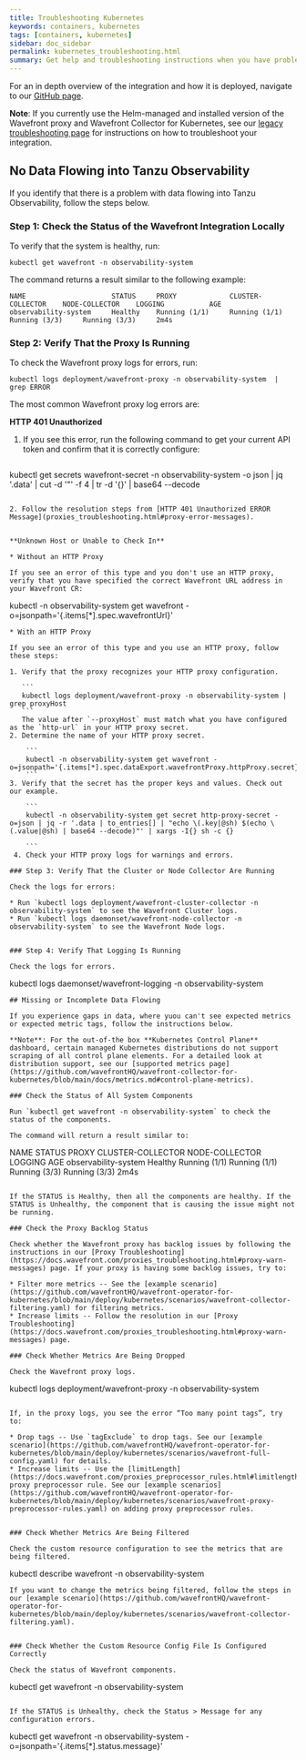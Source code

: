 ```yaml
---
title: Troubleshooting Kubernetes
keywords: containers, kubernetes
tags: [containers, kubernetes]
sidebar: doc_sidebar
permalink: kubernetes_troubleshooting.html
summary: Get help and troubleshooting instructions when you have problems with your Kubernetes setup.  
---
```


For an in depth overview of the integration and how it is deployed, navigate to our [GitHub page](https://github.com/wavefrontHQ/wavefront-operator-for-kubernetes). 

**Note**: If you currently use the Helm-managed and installed version of the Wavefront proxy and Wavefront Collector for Kubernetes, see our [legacy troubleshooting page](wf_kubernetes_troubleshooting.html) for instructions on how to troubleshoot your integration. 


## No Data Flowing into Tanzu Observability

If you identify that there is a problem with data flowing into Tanzu Observability, follow the steps below. 

### Step 1: Check the Status of the Wavefront Integration Locally

 To verify that the system is healthy, run:
 
 `kubectl get wavefront -n observability-system`
 
 The command returns a result similar to the following example:
 
 ```
NAME                     STATUS     PROXY             CLUSTER-COLLECTOR    NODE-COLLECTOR    LOGGING           AGE
observability-system     Healthy    Running (1/1)     Running (1/1)        Running (3/3)     Running (3/3)     2m4s
```


### Step 2: Verify That the Proxy Is Running

To check the Wavefront proxy logs for errors, run:

```
kubectl logs deployment/wavefront-proxy -n observability-system  | grep ERROR
```

The most common Wavefront proxy log errors are:

**HTTP 401 Unauthorized**

1. If you see this error, run the following command to get your current API token and confirm that it is correctly configure: 

   ```
kubectl get secrets wavefront-secret -n observability-system -o json | jq '.data' | cut -d '"' -f 4 | tr -d '{}' | base64 --decode
   ```

2. Follow the resolution steps from [HTTP 401 Unauthorized ERROR Message](proxies_troubleshooting.html#proxy-error-messages).


**Unknown Host or Unable to Check In**

* Without an HTTP Proxy
  
  If you see an error of this type and you don't use an HTTP proxy, verify that you have specified the correct Wavefront URL address in your Wavefront CR:

  ```
  kubectl -n observability-system get wavefront -o=jsonpath='{.items[*].spec.wavefrontUrl}'
  ```
* With an HTTP Proxy
  
  If you see an error of this type and you use an HTTP proxy, follow these steps:
  
  1. Verify that the proxy recognizes your HTTP proxy configuration.

     ```
     kubectl logs deployment/wavefront-proxy -n observability-system | grep proxyHost
     ```
     The value after `--proxyHost` must match what you have configured as the `http-url` in your HTTP proxy secret.
  2. Determine the name of your HTTP proxy secret.
  
      ```
      kubectl -n observability-system get wavefront -o=jsonpath='{.items[*].spec.dataExport.wavefrontProxy.httpProxy.secret}'
      ```
  3. Verify that the secret has the proper keys and values. Check out our example.
  
      ```
      kubectl -n observability-system get secret http-proxy-secret -o=json | jq -r '.data | to_entries[] | "echo \(.key|@sh) $(echo \(.value|@sh) | base64 --decode)"' | xargs -I{} sh -c {}
      
      ```
   4. Check your HTTP proxy logs for warnings and errors.
   
### Step 3: Verify That the Cluster or Node Collector Are Running

Check the logs for errors:

* Run `kubectl logs deployment/wavefront-cluster-collector -n observability-system` to see the Wavefront Cluster logs.
* Run `kubectl logs daemonset/wavefront-node-collector -n observability-system` to see the Wavefront Node logs.


### Step 4: Verify That Logging Is Running

Check the logs for errors.

```
kubectl logs daemonset/wavefront-logging -n observability-system
```
## Missing or Incomplete Data Flowing 

If you experience gaps in data, where yuou can't see expected metrics or expected metric tags, follow the instructions below. 

**Note**: For the out-of-the box **Kubernetes Control Plane** dashboard, certain managed Kubernetes distributions do not support scraping of all control plane elements. For a detailed look at distribution support, see our [supported metrics page](https://github.com/wavefrontHQ/wavefront-collector-for-kubernetes/blob/main/docs/metrics.md#control-plane-metrics).

### Check the Status of All System Components

Run `kubectl get wavefront -n observability-system` to check the status of the components. 

The command will return a result similar to:

```
NAME                     STATUS     PROXY             CLUSTER-COLLECTOR    NODE-COLLECTOR    LOGGING           AGE
observability-system     Healthy    Running (1/1)     Running (1/1)        Running (3/3)     Running (3/3)     2m4s
```

If the STATUS is Healthy, then all the components are healthy. If the STATUS is Unhealthy, the component that is causing the issue might not be running.

### Check the Proxy Backlog Status

Check whether the Wavefront proxy has backlog issues by following the instructions in our [Proxy Troubleshooting](https://docs.wavefront.com/proxies_troubleshooting.html#proxy-warn-messages) page. If your proxy is having some backlog issues, try to:

* Filter more metrics -- See the [example scenario](https://github.com/wavefrontHQ/wavefront-operator-for-kubernetes/blob/main/deploy/kubernetes/scenarios/wavefront-collector-filtering.yaml) for filtering metrics.
* Increase limits -- Follow the resolution in our [Proxy Troubleshooting](https://docs.wavefront.com/proxies_troubleshooting.html#proxy-warn-messages) page.

### Check Whether Metrics Are Being Dropped

Check the Wavefront proxy logs. 

```
kubectl logs deployment/wavefront-proxy -n observability-system
```

If, in the proxy logs, you see the error “Too many point tags”, try to:

* Drop tags -- Use `tagExclude` to drop tags. See our [example scenario](https://github.com/wavefrontHQ/wavefront-operator-for-kubernetes/blob/main/deploy/kubernetes/scenarios/wavefront-full-config.yaml) for details.
* Increase limits -- Use the [limitLength](https://docs.wavefront.com/proxies_preprocessor_rules.html#limitlength) proxy preprocessor rule. See our [example scenarios](https://github.com/wavefrontHQ/wavefront-operator-for-kubernetes/blob/main/deploy/kubernetes/scenarios/wavefront-proxy-preprocessor-rules.yaml) on adding proxy preprocessor rules.


### Check Whether Metrics Are Being Filtered

Check the custom resource configuration to see the metrics that are being filtered. 
```
kubectl describe wavefront -n observability-system
```
If you want to change the metrics being filtered, follow the steps in our [example scenario](https://github.com/wavefrontHQ/wavefront-operator-for-kubernetes/blob/main/deploy/kubernetes/scenarios/wavefront-collector-filtering.yaml).


### Check Whether the Custom Resource Config File Is Configured Correctly

Check the status of Wavefront components.

```
kubectl get wavefront -n observability-system
```

If the STATUS is Unhealthy, check the Status > Message for any configuration errors.

```
kubectl get wavefront -n observability-system -o=jsonpath='{.items[*].status.message}'
```
